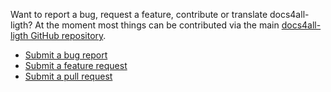 <!-- 

layout : post
title : Contributing
description : To contribute, follow the nex steps
category : ai
tags : series, fiction
comments : true 
author : Rich Dotcom
thumbnail_image_url: images/img_3.jpg
datetime_str: 20 September 2017
datetime : 2017-08-20
duration: 0:30:20
sound_url: http://www.largesound.com/ashborytour/sound/AshboryBYU.mp3

-->


Want to report a bug, request a feature, contribute or translate docs4all-ligth? At the moment most things can be
contributed via the main [docs4all-ligth GitHub repository](https://github.com/docs4all/docs4all-ligth).

* [Submit a bug report](https://github.com/docs4all/docs4all-ligth/issues?labels=bug)
* [Submit a feature request](https://github.com/docs4all/docs4all-ligth/issues?labels=enhancement)
* [Submit a pull request](https://github.com/docs4all/docs4all-ligth/pulls)

